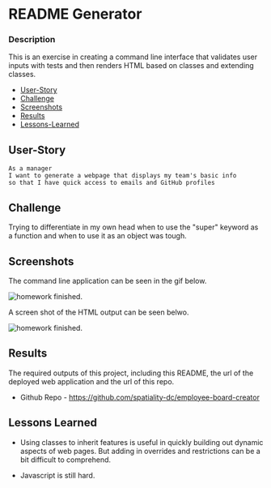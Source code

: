 # README Generator

### Description

This is an exercise in creating a command line interface that validates user inputs with tests and then renders HTML based on classes and extending classes.

- [User-Story](##User-Story)
- [Challenge](##Challenge)
- [Screenshots](##Screenshots)
- [Results](##Results)
- [Lessons-Learned](##Lessons-Learned)

## User-Story

```
As a manager
I want to generate a webpage that displays my team's basic info
so that I have quick access to emails and GitHub profiles
```

## Challenge

Trying to differentiate in my own head when to use the "super" keyword as a function and when to use it as an object was tough.

## Screenshots

The command line application can be seen in the gif below.

![homework finished](./assets/homework_completed.gif).

A screen shot of the HTML output can be seen belwo.

![homework finished](./assets/homework_completed.jpg).

## Results

The required outputs of this project, including this README, the url of the deployed web application and the url of this repo.

- Github Repo - https://github.com/spatiality-dc/employee-board-creator

## Lessons Learned

- Using classes to inherit features is useful in quickly building out dynamic aspects of web pages. But adding in overrides and restrictions can be a bit difficult to comprehend.

- Javascript is still hard.
